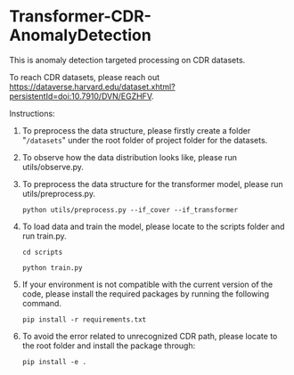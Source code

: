 # Transformer-CDR-AnomalyDetection
This is anomaly detection targeted processing on CDR datasets.

To reach CDR datasets, please reach out https://dataverse.harvard.edu/dataset.xhtml?persistentId=doi:10.7910/DVN/EGZHFV.

Instructions:
1. To preprocess the data structure, please firstly create a folder "`/datasets`" under the root folder of project folder for the datasets.
2. To observe how the data distribution looks like, please run utils/observe.py.
3. To preprocess the data structure for the transformer model, please run utils/preprocess.py.

   ```python utils/preprocess.py --if_cover --if_transformer```
4. To load data and train the model, please  locate to the scripts folder and run train.py.

   ```cd scripts```

   ```python train.py```
5. If your environment is not compatible with the current version of the code, please install the required packages by running the following command.

   ```pip install -r requirements.txt```
6. To avoid the error related to unrecognized CDR path, please locate to the root folder and install the package through:

   ```pip install -e .```